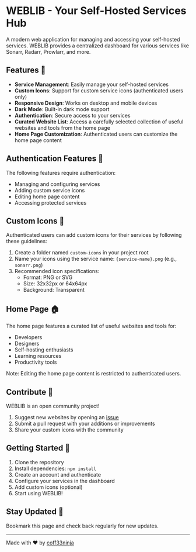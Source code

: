 # WEBLIB - Your Self-Hosted Services Hub

A modern web application for managing and accessing your self-hosted services. WEBLIB provides a centralized dashboard for various services like Sonarr, Radarr, Prowlarr, and more.

## Features 🌟

- **Service Management**: Easily manage your self-hosted services
- **Custom Icons**: Support for custom service icons (authenticated users only)
- **Responsive Design**: Works on desktop and mobile devices
- **Dark Mode**: Built-in dark mode support
- **Authentication**: Secure access to your services
- **Curated Website List**: Access a carefully selected collection of useful websites and tools from the home page
- **Home Page Customization**: Authenticated users can customize the home page content

## Authentication Features 🔐

The following features require authentication:
- Managing and configuring services
- Adding custom service icons
- Editing home page content
- Accessing protected services

## Custom Icons 🎨

Authenticated users can add custom icons for their services by following these guidelines:

1. Create a folder named `custom-icons` in your project root
2. Name your icons using the service name: `{service-name}.png` (e.g., `sonarr.png`)
3. Recommended icon specifications:
   - Format: PNG or SVG
   - Size: 32x32px or 64x64px
   - Background: Transparent

## Home Page 🏠

The home page features a curated list of useful websites and tools for:
- Developers
- Designers
- Self-hosting enthusiasts
- Learning resources
- Productivity tools

Note: Editing the home page content is restricted to authenticated users.

## Contribute 🚀

WEBLIB is an open community project!  
1. Suggest new websites by opening an [issue](https://github.com/coff33ninja/WEBLIB/issues)
2. Submit a pull request with your additions or improvements
3. Share your custom icons with the community

## Getting Started 🏁

1. Clone the repository
2. Install dependencies: `npm install`
3. Create an account and authenticate
4. Configure your services in the dashboard
5. Add custom icons (optional)
6. Start using WEBLIB!

## Stay Updated 📰
Bookmark this page and check back regularly for new updates.  

---

Made with ❤️ by [coff33ninja](https://github.com/coff33ninja)